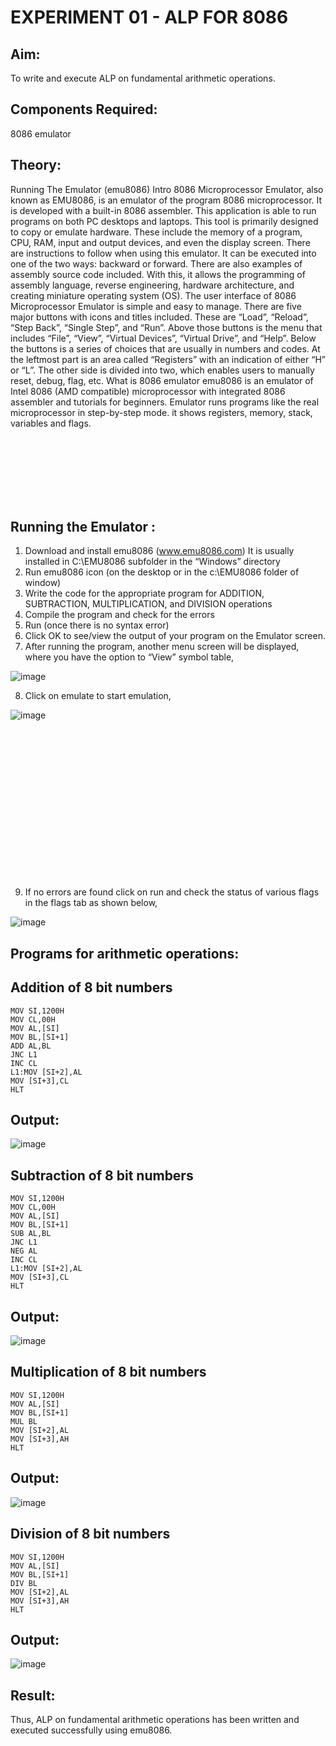 # EXPERIMENT 01 - ALP FOR 8086

## Aim:
To write and execute ALP on fundamental arithmetic operations.

## Components Required: 
8086  emulator 

## Theory:
Running The Emulator (emu8086) Intro 8086 Microprocessor Emulator, also known as EMU8086, is an emulator of the program 8086 microprocessor. It is developed with a built-in 8086 assembler. This application is able to run programs on both PC desktops and laptops. This tool is primarily designed to copy or emulate hardware. These include the memory of a program, CPU, RAM, input and output devices, and even the display screen. There are instructions to follow when using this emulator. It can be executed into one of the two ways: backward or forward. There are also examples of assembly source code included. With this, it allows the programming of assembly language, reverse engineering, hardware architecture, and creating miniature operating system (OS). The user interface of 8086 Microprocessor Emulator is simple and easy to manage. There are five major buttons with icons and titles included. These are “Load”, “Reload”, “Step Back”, “Single Step”, and “Run”. Above those buttons is the menu that includes “File”, “View”, “Virtual Devices”, “Virtual Drive”, and “Help”. Below the buttons is a series of choices that are usually in numbers and codes. At the leftmost part is an area called “Registers” with an indication of either “H” or “L”. The other side is divided into two, which enables users to manually reset, debug, flag, etc. What is 8086 emulator emu8086 is an emulator of Intel 8086 (AMD compatible) microprocessor with integrated 8086 assembler and tutorials for beginners. Emulator runs programs like the real microprocessor in step-by-step mode. it shows registers, memory, stack, variables and flags.

<br><br><br><br><br><br>

## Running the Emulator :
1.	Download and install emu8086 (www.emu8086.com) It is usually installed in C:\EMU8086 subfolder in the “Windows” directory
2.	Run emu8086 icon (on the desktop or in the c:\EMU8086 folder of window) 
3.	Write the code for the appropriate program for ADDITION, SUBTRACTION, MULTIPLICATION, and DIVISION operations 
4.	Compile the program and check for the errors 
5.	Run (once there is no syntax error) 
6.	Click OK to see/view the output of your program on the Emulator screen.
7.	After running the program, another menu screen will be displayed, where you have the option to “View” symbol table,

![image](https://user-images.githubusercontent.com/36288975/189273263-d65baae9-4b8f-4723-afb3-c0ffa4052b04.png)

8.	Click on emulate to start emulation,

![image](https://user-images.githubusercontent.com/36288975/189273273-9bb36ec1-e2e8-4892-8d35-37707332bfdc.png)

<br><br><br><br><br><br><br><br><br><br><br><br><br><br>

9.	If no errors are found click on run and check the status of various flags in the flags tab as shown below,

![image](https://user-images.githubusercontent.com/36288975/189273277-113a2a33-4a40-4ff8-95a5-ecd3a1f504fe.png)

## Programs for arithmetic operations:

## Addition of 8 bit numbers
```
MOV SI,1200H
MOV CL,00H
MOV AL,[SI]
MOV BL,[SI+1]
ADD AL,BL
JNC L1
INC CL
L1:MOV [SI+2],AL
MOV [SI+3],CL
HLT
```
## Output:
![image](https://user-images.githubusercontent.com/75234991/190918052-e400bf3d-5ca3-49a4-a7d8-b80f84582da6.png)

## Subtraction of 8 bit numbers
```
MOV SI,1200H
MOV CL,00H
MOV AL,[SI]
MOV BL,[SI+1]
SUB AL,BL
JNC L1   
NEG AL
INC CL
L1:MOV [SI+2],AL
MOV [SI+3],CL
HLT
```
## Output:
![image](https://user-images.githubusercontent.com/75234991/190918277-17bd384b-34ae-49b6-96d2-973a40811551.png)

## Multiplication of 8 bit numbers
```
MOV SI,1200H
MOV AL,[SI]
MOV BL,[SI+1]
MUL BL
MOV [SI+2],AL
MOV [SI+3],AH
HLT
```
## Output:
![image](https://user-images.githubusercontent.com/75234991/190918404-4ba666d8-cd74-4dc3-9de3-0b52fc0f9e7a.png)

## Division of 8 bit numbers
```
MOV SI,1200H
MOV AL,[SI]
MOV BL,[SI+1]
DIV BL
MOV [SI+2],AL
MOV [SI+3],AH
HLT
```
## Output:
![image](https://user-images.githubusercontent.com/75234991/190918456-cd5d36aa-93e7-4587-b115-7cc66d385b02.png)

## Result:
Thus, ALP on fundamental arithmetic operations has been written and executed successfully using emu8086.
